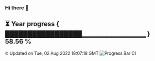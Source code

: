 ### Hi there 👋
⏳ Year progress { █████████████████▁▁▁▁▁▁▁▁▁▁▁▁▁ } 58.56 %
---
⏰ Updated on Tue, 02 Aug 2022 18:07:18 GMT
![Progress Bar CI](https://github.com/Moyi321/Moyi321/workflows/Progress%20Bar%20CI/badge.svg)
